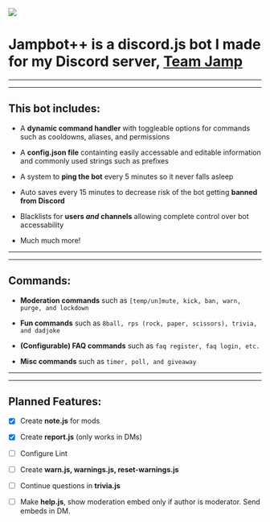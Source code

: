 ![](https://media.discordapp.net/attachments/722174152357707776/724385495378821170/20200416_063556_0000.png?width=1023&height=256)

# Jampbot++ is a discord.js bot I made for my Discord server, [Team Jamp](https://discord.gg/STbuRN)

---

---

## This bot includes:

- A **dynamic command handler** with toggleable options for commands such as cooldowns, aliases, and permissions

- A **config.json file** containting easily accessable and editable information and commonly used strings such as prefixes

- A system to **ping the bot** every 5 minutes so it never falls asleep

- Auto saves every 15 minutes to decrease risk of the bot getting **banned from Discord**

- Blacklists for **users _and_ channels** allowing complete control over bot accessability

- Much much more!

---

---

## Commands:

- **Moderation commands** such as `[temp/un]mute, kick, ban, warn, purge, and lockdown`

- **Fun commands** such as `8ball, rps (rock, paper, scissors), trivia, and dadjoke`

- **(Configurable) FAQ commands** such as `faq register, faq login, etc.`

- **Misc commands** such as `timer, poll, and giveaway`

---

---

## Planned Features:

- [x] Create **note.js** for mods

- [x] Create **report.js** (only works in DMs)

- [ ] Configure Lint

- [ ] Create **warn.js, warnings.js, reset-warnings.js**

- [ ] Continue questions in **trivia.js**

- [ ] Make **help.js**, show moderation embed only if author is moderator. Send embeds in DM.
